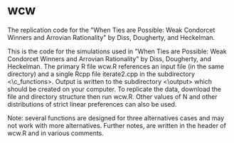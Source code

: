 # wcw
The replication code for the "When Ties are Possible: Weak Condorcet Winners and Arrovian Rationality" by Diss, Dougherty, and Heckelman.

This is the code for the simulations used in "When Ties are Possible: Weak Condorcet Winners and Arrovian Rationality" by Diss, Dougherty, and Heckelman.  The primary R file wcw.R references an input file (in the same directory) and a single Rcpp file iterate2.cpp in the subdirectory <\c_functions>.  Output is written to the subdirectory <\output> which should be created on your computer.  To replicate the data, download the file and directory structure then run wcw.R.  Other values of N and other distributions of strict linear preferences can also be used.

Note: several functions are designed for three alternatives cases and may not work with more alternatives.  Further notes, are written in the header of wcw.R and in various comments.
